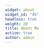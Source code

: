 ```yaml
---
widget: about
widget_id: "45"
headless: true
weight: 20
title: About Me
active: true
author: admin
---
```

